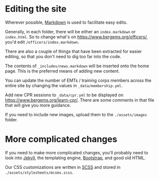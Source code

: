 Editing the site
================

Wherever possible, [Markdown](https://daringfireball.net/projects/markdown/) is used to facilitate easy edits.

Generally, in each folder, there will be either an `index.markdown` or `index.html`. So to change what's on https://www.bergems.org/officers/, you'd edit `/officers/index.markdown`.

There are also a couple of things that have been extracted for easier editing, so that you don't need to dig too far into the code.

The contents of `_includes/news.markdown` will be inserted onto the home page. This is the preferred means of adding new content.

You can update the number of EMTs / training corps members across the entire site by changing the values in `_data/membership.yml`.

Add new CPR sessions to `_data/cpr.yml` to be displayed on <https://www.bergems.org/learn-cpr/>. There are some comments in that file that will give you more guidance.

If you need to include new images, upload them to the `./assets/images` folder.

More complicated changes
========================

If you need to make more complicated changes, you'll probably need to look into [Jekyll](http://jekyllrb.com/), the templating engine, [Bootstrap](http://getbootstrap.com/), and good old HTML.

Our CSS customizations are written in [SCSS](http://sass-lang.com/) and stored in `./assets/stylesheets/mcsms.scss`.
